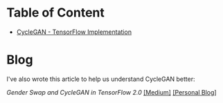 # Table of Content
- [CycleGAN - TensorFlow Implementation](./tensorflow)

# Blog

I've also wrote this article to help us understand CycleGAN better:

*Gender Swap and CycleGAN in TensorFlow 2.0* [[Medium]](https://medium.com/@ethanyanjiali/gender-swap-and-cyclegan-in-tensorflow-2-0-359fe74ab7ff) [[Personal Blog]](https://yanjia.li/gender-swap-and-cyclegan-in-tensorflow-2-0/)